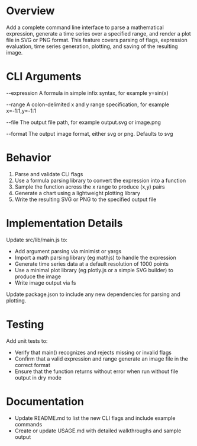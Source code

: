# Overview

Add a complete command line interface to parse a mathematical expression, generate a time series over a specified range, and render a plot file in SVG or PNG format. This feature covers parsing of flags, expression evaluation, time series generation, plotting, and saving of the resulting image.

# CLI Arguments

--expression <string>
  A formula in simple infix syntax, for example y=sin(x)

--range <string>
  A colon-delimited x and y range specification, for example x=-1:1,y=-1:1

--file <string>
  The output file path, for example output.svg or image.png

--format <string>
  The output image format, either svg or png. Defaults to svg

# Behavior

1. Parse and validate CLI flags
2. Use a formula parsing library to convert the expression into a function
3. Sample the function across the x range to produce (x,y) pairs
4. Generate a chart using a lightweight plotting library
5. Write the resulting SVG or PNG to the specified output file

# Implementation Details

Update src/lib/main.js to:
- Add argument parsing via minimist or yargs
- Import a math parsing library (eg mathjs) to handle the expression
- Generate time series data at a default resolution of 1000 points
- Use a minimal plot library (eg plotly.js or a simple SVG builder) to produce the image
- Write image output via fs

Update package.json to include any new dependencies for parsing and plotting.

# Testing

Add unit tests to:
  - Verify that main() recognizes and rejects missing or invalid flags
  - Confirm that a valid expression and range generate an image file in the correct format
  - Ensure that the function returns without error when run without file output in dry mode

# Documentation

- Update README.md to list the new CLI flags and include example commands
- Create or update USAGE.md with detailed walkthroughs and sample output

